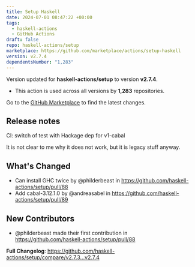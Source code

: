 ```yaml
---
title: Setup Haskell
date: 2024-07-01 08:47:22 +00:00
tags:
  - haskell-actions
  - GitHub Actions
draft: false
repo: haskell-actions/setup
marketplace: https://github.com/marketplace/actions/setup-haskell
version: v2.7.4
dependentsNumber: "1,283"
---
```



Version updated for **haskell-actions/setup** to version **v2.7.4**.
- This action is used across all versions by **1,283** repositories.

Go to the [GitHub Marketplace](https://github.com/marketplace/actions/setup-haskell) to find the latest changes.

## Release notes

CI: switch of test with Hackage dep for v1-cabal

It is not clear to me why it does not work, but it is legacy stuff anyway.



## What's Changed
* Can install GHC twice by @philderbeast in https://github.com/haskell-actions/setup/pull/88
* Add cabal-3.12.1.0 by @andreasabel in https://github.com/haskell-actions/setup/pull/89

## New Contributors
* @philderbeast made their first contribution in https://github.com/haskell-actions/setup/pull/88

**Full Changelog**: https://github.com/haskell-actions/setup/compare/v2.7.3...v2.7.4

